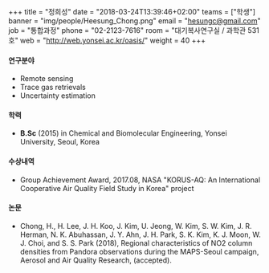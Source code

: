 ﻿+++
title = "정희성"
date = "2018-03-24T13:39:46+02:00"
teams = ["학생"]
banner = "img/people/Heesung_Chong.png"
email = "hesungc@gmail.com"
job = "통합과정"
phone = "02-2123-7616"
room = "대기복사연구실 / 과학관 531호"
web = "http://web.yonsei.ac.kr/oasis/"
weight = 40
+++

#### 연구분야
+ Remote sensing
+ Trace gas retrievals
+ Uncertainty estimation

#### 학력
 + **B.Sc** (2015) in Chemical and Biomolecular Engineering, Yonsei University, Seoul, Korea

#### 수상내역
 + Group Achievement Award, 2017.08, NASA "KORUS-AQ: An International Cooperative Air Quality Field Study in Korea" project

#### 논문
+ Chong, H., H. Lee, J. H. Koo, J. Kim, U. Jeong, W. Kim, S. W. Kim, J. R. Herman, N. K. Abuhassan, J. Y. Ahn, J. H. Park, S. K. Kim, K. J. Moon, W. J. Choi, and S. S. Park (2018), Regional characteristics of NO2 column densities from Pandora observations during the MAPS-Seoul campaign, Aerosol and Air Quality Research, (accepted).
